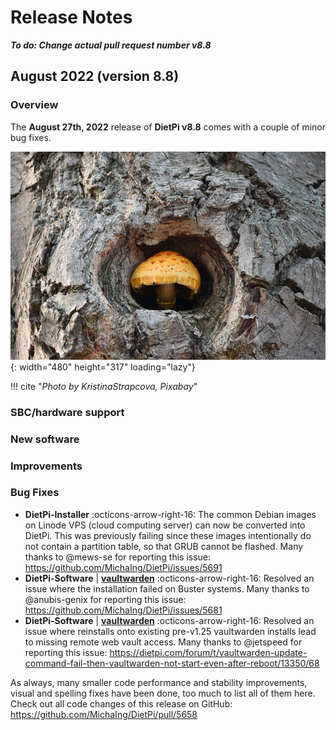 # Release Notes

***To do: Change actual pull request number v8.8***

## August 2022 (version 8.8)

### Overview

The **August 27th, 2022** release of **DietPi v8.8** comes with a couple of minor bug fixes.

![mushroom in tree](../assets/images/dietpi-release-v8_8.jpg){: width="480" height="317" loading="lazy"}

!!! cite "*Photo by KristinaStrapcova, Pixabay*"

### SBC/hardware support

### New software

### Improvements

### Bug Fixes

- **DietPi-Installer** :octicons-arrow-right-16: The common Debian images on Linode VPS (cloud computing server) can now be converted into DietPi. This was previously failing since these images intentionally do not contain a partition table, so that GRUB cannot be flashed. Many thanks to @mews-se for reporting this issue: <https://github.com/MichaIng/DietPi/issues/5691>
- **DietPi-Software** | [**vaultwarden**](../../software/cloud/#vaultwarden) :octicons-arrow-right-16: Resolved an issue where the installation failed on Buster systems. Many thanks to @anubis-genix for reporting this issue: <https://github.com/MichaIng/DietPi/issues/5681>
- **DietPi-Software** | [**vaultwarden**](../../software/cloud/#vaultwarden) :octicons-arrow-right-16: Resolved an issue where reinstalls onto existing pre-v1.25 vaultwarden installs lead to missing remote web vault access. Many thanks to @jetspeed for reporting this issue: <https://dietpi.com/forum/t/vaultwarden-update-command-fail-then-vaultwarden-not-start-even-after-reboot/13350/68>

As always, many smaller code performance and stability improvements, visual and spelling fixes have been done, too much to list all of them here. Check out all code changes of this release on GitHub: <https://github.com/MichaIng/DietPi/pull/5658>
